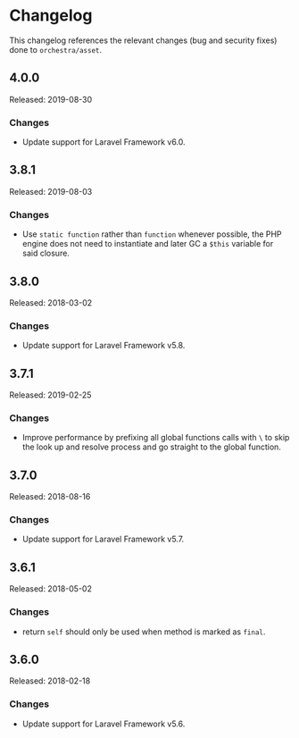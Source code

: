 # Changelog

This changelog references the relevant changes (bug and security fixes) done to `orchestra/asset`.

## 4.0.0

Released: 2019-08-30

### Changes

* Update support for Laravel Framework v6.0.
 
## 3.8.1

Released: 2019-08-03

### Changes

* Use `static function` rather than `function` whenever possible, the PHP
engine does not need to instantiate and later GC a `$this` variable for said closure.

## 3.8.0

Released: 2018-03-02

### Changes

* Update support for Laravel Framework v5.8.

## 3.7.1

Released: 2019-02-25

### Changes

* Improve performance by prefixing all global functions calls with `\` to skip the look up and resolve process and go straight to the global function.

## 3.7.0

Released: 2018-08-16

### Changes

* Update support for Laravel Framework v5.7.

## 3.6.1

Released: 2018-05-02

### Changes

* return `self` should only be used when method is marked as `final`.

## 3.6.0

Released: 2018-02-18

### Changes

* Update support for Laravel Framework v5.6.

